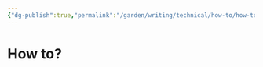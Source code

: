 ```yaml
---
{"dg-publish":true,"permalink":"/garden/writing/technical/how-to/how-to/","pinned":true,"noteIcon":"1","created":"2024-12-01T00:12:13.854+01:00","updated":"2024-12-08T20:17:17.495+01:00"}
---
```


# How to?



